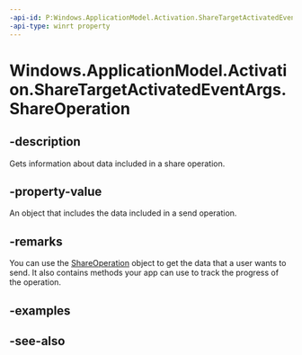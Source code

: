 ----api-id: P:Windows.ApplicationModel.Activation.ShareTargetActivatedEventArgs.ShareOperation
-api-type: winrt property
---<!-- Property syntaxpublic Windows.ApplicationModel.DataTransfer.ShareTarget.ShareOperation ShareOperation { get; }--># Windows.ApplicationModel.Activation.ShareTargetActivatedEventArgs.ShareOperation## -descriptionGets information about data included in a share operation.## -property-valueAn object that includes the data included in a send operation.## -remarksYou can use the [ShareOperation](http://msdn.microsoft.com/library/0794ca7c-8c1f-467d-b3c7-a005d09f4a6f) object to get the data that a user wants to send. It also contains methods your app can use to track the progress of the operation.## -examples## -see-also